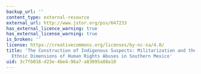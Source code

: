 ```yaml
---
backup_url: ''
content_type: external-resource
external_url: http://www.jstor.org/pss/647233
has_external_licence_warning: true
has_external_license_warning: true
is_broken: ''
license: https://creativecommons.org/licenses/by-nc-sa/4.0/
title: 'The Construction of Indigenous Suspects: Militarization and the Gendered and
  Ethnic Dimensions of Human Rights Abuses in Southern Mexico'
uid: 3c7fb016-d23e-4be4-96a7-a83095a88a10
---
```

